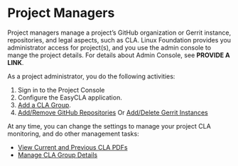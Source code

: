 # Project Managers

Project managers manage a project’s GitHub organization or Gerrit instance, repositories, and legal aspects, such as CLA. Linux Foundation provides you administrator access for project\(s\), and you use the admin console to mange the project details. For details about Admin Console, see **PROVIDE A LINK**.

As a project administrator, you do the following activities:

1. Sign in to the Project Console
2. Configure the EasyCLA application.
3. ​[Add a CLA Group]().
4. ​[Add/Remove GitHub Repositories](add-and-manage-git-organizations/add-or-remove-github-repositories.md) Or [Add/Delete Gerrit Instances](add-and-manage-git-organizations/add-or-remove-gerrit-instances-from-cla-monitoring.md)

At any time, you can change the settings to manage your project CLA monitoring, and do other management tasks:

* ​[View Current and Previous CLA PDFs]()​
* ​[Manage CLA Group Details](view-and-manage-signed-clas-for-a-cla-group.md)​

